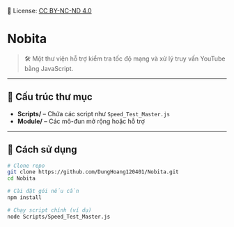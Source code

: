📄 License: [CC BY-NC-ND 4.0](https://creativecommons.org/licenses/by-nc-nd/4.0/)

# Nobita

> 🛠 Một thư viện hỗ trợ kiểm tra tốc độ mạng và xử lý truy vấn YouTube bằng JavaScript.

---

## 📂 Cấu trúc thư mục

- **Scripts/** – Chứa các script như `Speed_Test_Master.js`
- **Module/** – Các mô-đun mở rộng hoặc hỗ trợ

---

## 🚀 Cách sử dụng

```bash
# Clone repo
git clone https://github.com/DungHoang120401/Nobita.git
cd Nobita

# Cài đặt gói nếu cần
npm install

# Chạy script chính (ví dụ)
node Scripts/Speed_Test_Master.js
